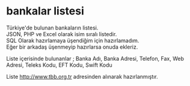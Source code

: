 # bankalar listesi
Türkiye'de bulunan bankaların listesi. <br>
JSON, PHP ve Excel olarak isim sıralı listedir.<br>
SQL Olarak hazırlamaya üşendiğim için hazırlamadım.  <br>
Eğer bir arkadaş üşenmeyip hazırlarsa onuda ekleriz.

Liste içerisinde bulunanlar ;
Banka Adı, Banka Adresi, Telefon, Fax, Web Adresi, Teleks Kodu, EFT Kodu, Swift Kodu

Liste http://www.tbb.org.tr adresinden alınarak hazırlanmıştır.
